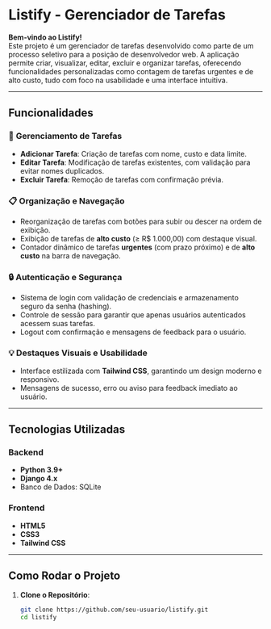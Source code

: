 # Listify - Gerenciador de Tarefas  

**Bem-vindo ao Listify!**  
Este projeto é um gerenciador de tarefas desenvolvido como parte de um processo seletivo para a posição de desenvolvedor web. A aplicação permite criar, visualizar, editar, excluir e organizar tarefas, oferecendo funcionalidades personalizadas como contagem de tarefas urgentes e de alto custo, tudo com foco na usabilidade e uma interface intuitiva.  

---

## Funcionalidades  

### 🔧 **Gerenciamento de Tarefas**  
- **Adicionar Tarefa**: Criação de tarefas com nome, custo e data limite.  
- **Editar Tarefa**: Modificação de tarefas existentes, com validação para evitar nomes duplicados.  
- **Excluir Tarefa**: Remoção de tarefas com confirmação prévia.  

### 📋 **Organização e Navegação**  
- Reorganização de tarefas com botões para subir ou descer na ordem de exibição.  
- Exibição de tarefas de **alto custo** (≥ R$ 1.000,00) com destaque visual.  
- Contador dinâmico de tarefas **urgentes** (com prazo próximo) e de **alto custo** na barra de navegação.  

### 🔒 **Autenticação e Segurança**  
- Sistema de login com validação de credenciais e armazenamento seguro da senha (hashing).  
- Controle de sessão para garantir que apenas usuários autenticados acessem suas tarefas.  
- Logout com confirmação e mensagens de feedback para o usuário.  

### 💡 **Destaques Visuais e Usabilidade**  
- Interface estilizada com **Tailwind CSS**, garantindo um design moderno e responsivo.  
- Mensagens de sucesso, erro ou aviso para feedback imediato ao usuário.  

---

## Tecnologias Utilizadas  

### Backend  
- **Python 3.9+**  
- **Django 4.x**  
- Banco de Dados: SQLite  

### Frontend  
- **HTML5**  
- **CSS3**  
- **Tailwind CSS**  

---

## Como Rodar o Projeto  

1. **Clone o Repositório**:  
   ```bash
   git clone https://github.com/seu-usuario/listify.git
   cd listify
